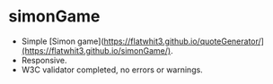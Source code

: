 # simonGame

- Simple [Simon game](https://flatwhit3.github.io/quoteGenerator/](https://flatwhit3.github.io/simonGame/).
- Responsive.
- W3C validator completed, no errors or warnings.

